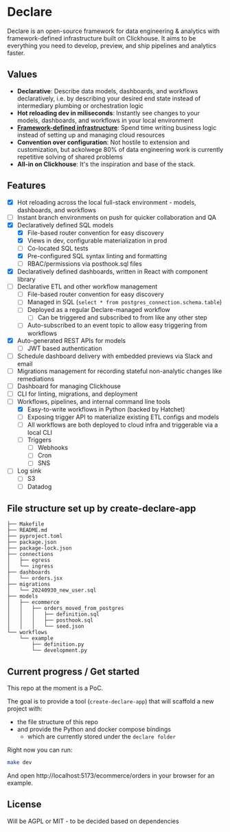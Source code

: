 # Declare

Declare is an open-source framework for data engineering & analytics with framework-defined infrastructure built on Clickhouse. It aims to be everything you need to develop, preview, and ship pipelines and analytics faster.

## Values

-   **Declarative**: Describe data models, dashboards, and workflows declaratively, i.e. by describing your desired end state instead of intermediary plumbing or orchestration logic
-   **Hot reloading dev in miliseconds**: Instantly see changes to your models, dashboards, and workflows in your local environment
-   **[Framework-defined infrastructure](https://vercel.com/blog/framework-defined-infrastructure)**: Spend time writing business logic instead of setting up and managing cloud resources
-   **Convention over configuration**: Not hostile to extension and customization, but ackolwege 80% of data engineering work is currently repetitive solving of shared problems
-   **All-in on Clickhouse**: It's the inspiration and base of the stack.

## Features

-   [x] Hot reloading across the local full-stack environment - models, dashboards, and workflows
-   [ ] Instant branch environments on push for quicker collaboration and QA
-   [x] Declaratively defined SQL models
    -   [x] File-based router convention for easy discovery
    -   [x] Views in dev, configurable materialization in prod
    -   [ ] Co-located SQL tests
    -   [x] Pre-configured SQL syntax linting and formatting
    -   [ ] RBAC/permissions via posthook.sql files
-   [x] Declaratively defined dashboards, written in React with component library
-   [ ] Declarative ETL and other workflow management
    -   [ ] File-based router convention for easy discovery
    -   [ ] Managed in SQL (`select * from postgres_connection.schema.table`)
    -   [ ] Deployed as a regular Declare-managed workflow
        -   [ ] Can be triggered and subscribed to from like any other step
    -   [ ] Auto-subscribed to an event topic to allow easy triggering from workflows
-   [x] Auto-generated REST APIs for models
    -   [ ] JWT based authentication
-   [ ] Schedule dashboard delivery with embedded previews via Slack and email
-   [ ] Migrations management for recording stateful non-analytic changes like remediations
-   [ ] Dashboard for managing Clickhouse
-   [ ] CLI for linting, migrations, and deployment
-   [ ] Workflows, pipelines, and internal command line tools
    -   [x] Easy-to-write workflows in Python (backed by Hatchet)
    -   [ ] Exposing trigger API to materialize existing ETL configs and models
    -   [ ] All workflows are both deployed to cloud infra and triggerable via a local CLI
    -   [ ] Triggers
        -   [ ] Webhooks
        -   [ ] Cron
        -   [ ] SNS
-   [ ] Log sink
    -   [ ] S3
    -   [ ] Datadog

## File structure set up by create-declare-app

```
├── Makefile
├── README.md
├── pyproject.toml
├── package.json
├── package-lock.json
├── connections
│   ├── egress
│   └── ingress
├── dashboards
│   └── orders.jsx
├── migrations
│   └── 20240930_new_user.sql
├── models
│   ├── ecommerce
│   │   ├── orders_moved_from_postgres
│   │   │   ├── definition.sql
│   │   │   ├── posthook.sql
│   │   │   └── seed.json
└── workflows
    └── example
        ├── definition.py
        └── development.py
```

## Current progress / Get started

This repo at the moment is a PoC.

The goal is to provide a tool (`create-declare-app`) that will scaffold a new project with:

-   the file structure of this repo
-   and provide the Python and docker compose bindings
    -   which are currently stored under the `declare folder`

Right now you can run:

```bash
make dev
```

And open http://localhost:5173/ecommerce/orders in your browser for an example.

## License

Will be AGPL or MIT - to be decided based on dependencies
